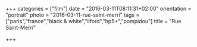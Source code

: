 +++
categories = ["film"]
date = "2016-03-11T08:11:31+02:00"
orientation = "portrait"
photo = "2016-03-11-rue-saint-merri"
tags = ["paris","france","black & white","ilford","hp5+","pompidou"]
title = "Rue Saint-Merri"

+++
